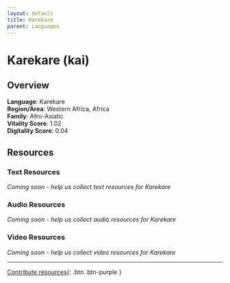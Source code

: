 ```yaml
---
layout: default
title: Karekare
parent: Languages
---
```


# Karekare (kai)

## Overview

**Language**: Karekare  
**Region/Area**: Western Africa, Africa  
**Family**: Afro-Asiatic  
**Vitality Score**: 1.02  
**Digitality Score**: 0.04  

## Resources

### Text Resources
*Coming soon - help us collect text resources for Karekare*

### Audio Resources
*Coming soon - help us collect audio resources for Karekare*

### Video Resources
*Coming soon - help us collect video resources for Karekare*

---

[Contribute resources](https://fairtrain.github.io/){: .btn .btn-purple }
